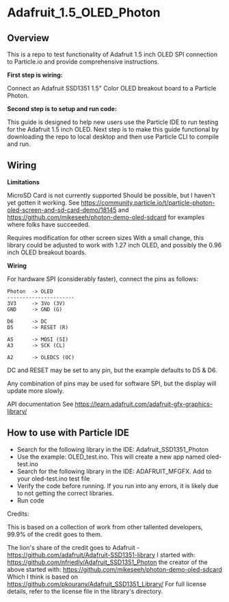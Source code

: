 # Adafruit_1.5_OLED_Photon

## Overview 

This is a repo to test functionality of Adafruit 1.5 inch OLED SPI connection to Particle.io and provide comprehensive instructions. 

**First step is wiring:**

Connect an Adafruit SSD1351 1.5" Color OLED breakout board to a Particle Photon. 

**Second step is to setup and run code:**

This guide is designed to help new users use the Particle IDE to run testing for the Adafruit 1.5 inch OLED. Next step is to make this guide functional by downloading the repo to local desktop and then use Particle CLI to compile and run.

## Wiring

**Limitations**

MicroSD Card is not currently supported
Should be possible, but I haven't yet gotten it working. See https://community.particle.io/t/particle-photon-oled-screen-and-sd-card-demo/18145 and https://github.com/mikeseeh/photon-demo-oled-sdcard for examples where folks have succeeded.

Requires modification for other screen sizes
With a small change, this library could be adjusted to work with 1.27 inch OLED, and possibly the 0.96 inch OLED breakout boards.

**Wiring**

For hardware SPI (considerably faster), connect the pins as follows:

```
Photon  -> OLED
----------------------
3V3     -> 3Vo (3V)
GND     -> GND (G)

D6      -> DC
D5      -> RESET (R)

A5      -> MOSI (SI)
A3      -> SCK (CL)

A2      -> OLEDCS (OC)
```

DC and RESET may be set to any pin, but the example defaults to D5 & D6.

Any combination of pins may be used for software SPI, but the display will update more slowly.

API documentation
See https://learn.adafruit.com/adafruit-gfx-graphics-library/

## How to use with Particle IDE

- Search for the following library in the IDE: Adafruit_SSD1351_Photon
- Use the example: OLED_test.ino. This will create a new app named oled-test.ino
- Search for the following library in the IDE: ADAFRUIT_MFGFX. Add to your oled-test.ino test file
- Verify the code before running. If you run into any errors, it is likely due to not getting the correct libraries. 
- Run code 

Credits:

This is based on a collection of work from other tallented developers, 99.9% of the credit goes to them.

The lion's share of the credit goes to Adafruit - https://github.com/adafruit/Adafruit-SSD1351-library
I started with: https://github.com/nfriedly/Adafruit_SSD1351_Photon
the creator of the above started with: https://github.com/mikeseeh/photon-demo-oled-sdcard
Which I think is based on https://github.com/pkourany/Adafruit_SSD1351_Library/
For full license details, refer to the license file in the library's directory.

